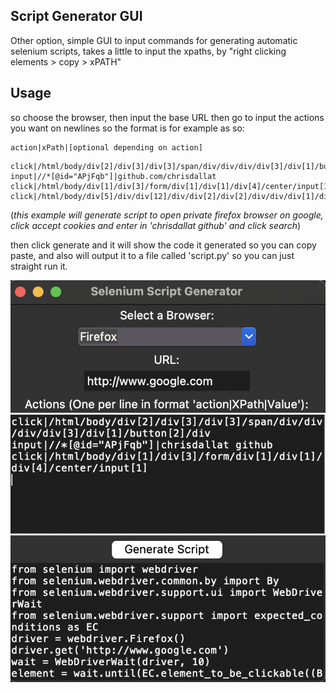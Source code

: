 ## Script Generator GUI

Other option, simple GUI to input commands for generating automatic selenium scripts, takes a little to input the xpaths, by "right clicking elements > copy > xPATH"

## Usage

so choose the browser, then input the base URL then go to input the actions you want on newlines
so the format is for example as so:

```
action|xPath|[optional depending on action]
```
```
click|/html/body/div[2]/div[3]/div[3]/span/div/div/div/div[3]/div[1]/button[2]/div
input|//*[@id="APjFqb"]|github.com/chrisdallat
click|/html/body/div[1]/div[3]/form/div[1]/div[1]/div[4]/center/input[1]
click|/html/body/div[5]/div/div[12]/div/div[2]/div[2]/div/div/div[1]/div/div/div[1]/div/div/span/a/h3
```

(*this example will generate script to open private firefox browser on google, click accept cookies and enter in 'chrisdallat github' and click search*)

then click generate and it will show the code it generated so you can copy paste, and also will output it to a file called 'script.py' so you can just straight run it. 

![gui](gui.png)



